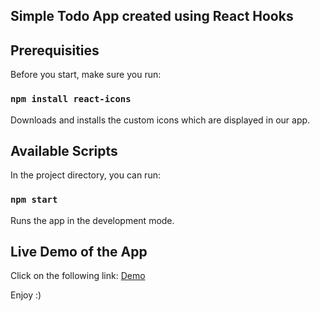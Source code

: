 ## Simple Todo App created using React Hooks


## Prerequisities


Before you start, make sure you run:

### `npm install react-icons`

Downloads and installs the custom icons which are displayed in our app. 


## Available Scripts

In the project directory, you can run:

### `npm start`

Runs the app in the development mode.


## Live Demo of the App 

Click on the following link:
<a href="https://chrisstef.github.io/React-Todo-App/" rel="nofollow">Demo</a>


Enjoy :)
